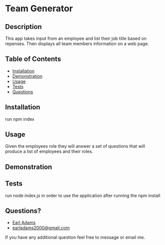 # Team Generator                
       
## Description
 This app takes input from an employee and list their job title based on repenses. Then displays all team members information on a web page.

## Table of Contents
 * [Installation](#installation)
 * [Demonstration](#demonstration)
 * [Usage](#usage)
 * [Tests](#tests)
 * [Questions](#questions)
        
        
## Installation
run npm index
        
        
## Usage
 Given the employees role they will answer a set of questions that will produce a list of employees and their roles.
   
   
## Demonstration


## Tests
 run node index.js in order to use the application after running the npm install
        
## Questions?
* [Earl Adams](https://github.com/Bballplayer33)
* earladams2000@gmail.com
        
 If you have any additional question feel free to message or email me.
